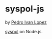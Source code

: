 # syspol-js

by [Pedro Ivan Lopez](http://pedroivanlopez.com)

[syspol](https://github.com/lopezpdvn/syspol) on Node.js.